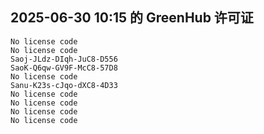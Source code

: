## 2025-06-30 10:15 的 GreenHub 许可证
```
No license code
No license code
Saoj-JLdz-DIqh-JuC8-D556
SaoK-Q6qw-GV9F-McC8-57D8
No license code
Sanu-K23s-cJqo-dXC8-4D33
No license code
No license code
No license code
No license code
```
